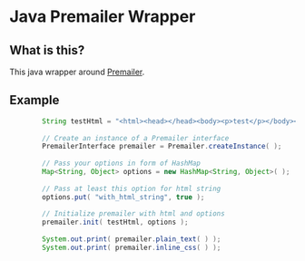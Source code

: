 # Java Premailer Wrapper

## What is this?

This java wrapper around [Premailer](https://github.com/premailer/premailer).


## Example

```java
		String testHtml = "<html><head></head><body><p>test</p></body></html>";
		
        // Create an instance of a Premailer interface 
        PremailerInterface premailer = Premailer.createInstance( );
        
        // Pass your options in form of HashMap
        Map<String, Object> options = new HashMap<String, Object>( );
        
        // Pass at least this option for html string
        options.put( "with_html_string", true );
        
        // Initialize premailer with html and options
        premailer.init( testHtml, options );
        
        System.out.print( premailer.plain_text( ) );
        System.out.print( premailer.inline_css( ) );
        
```
